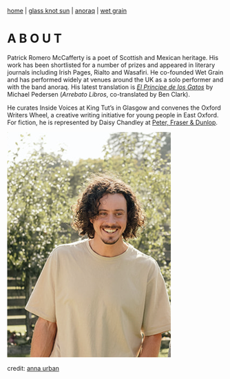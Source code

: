 [home](index.md)  |   [glass knot sun](glasknotsun.md)  |   [anoraq](anoraq.md)   |    [wet grain](wetgrain.md) 
# A B O U T

Patrick Romero McCafferty is a poet of Scottish and Mexican heritage. His work has been shortlisted for a number of prizes and appeared in literary journals including Irish Pages, Rialto and Wasafiri. He co-founded Wet Grain and has performed widely at venues around the UK as a solo performer and with the band anoraq. His latest translation is [*El Principe de los Gatos*](https://www.arrebatolibros.com/public/es/producto/libros-de-el-principe-de-los-gatos-y-otros-poemas-the-cat-prince-and-other-poems-9788419753397) by Michael Pedersen (*Arrebato Libros*, co-translated by Ben Clark). 

He curates Inside Voices at King Tut’s in Glasgow and convenes the Oxford Writers Wheel, a creative writing initiative for young people in East Oxford. For fiction, he is represented by Daisy Chandley at [Peter, Fraser & Dunlop](https://petersfraserdunlop.com/clients/patrick-romero-mccafferty/).


![Patrick Romero McCafferty](headshot.png)

  credit: [anna urban](https://www.annaurban.com/)
